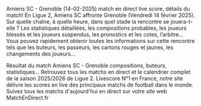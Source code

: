 Amiens SC - Grenoble (14-02-2025) match en direct live score, détails du match!
En Ligue 2, Amiens SC affronte Grenoble (Vendredi 14 février 2025). Sur quelle chaîne, à quelle heure, dans quel stade la rencontre se jouera-t-elle ? Les statistiques détaillées, les compositions probables, les joueurs blessés et les joueurs suspendus, les pronostics et les cotes, l’arbitre… Vous pouvez rapidement obtenir toutes les informations sur cette rencontre tels que les buteurs, les passeurs, les cartons rouges et jaunes, les changements des joueurs…

Résultat du match Amiens SC - Grenoble compositions, buteurs, statistiques... Retrouvez tous les matchs en direct et le calendrier complet de la saison 2025/2026 de Ligue 2. Livescore N°1 en France, notre site délivre les scores en live des principaux matchs de football dans le monde. Suivez tous les matchs d'aujourd'hui en direct sur votre site web MatchEnDirect.fr
